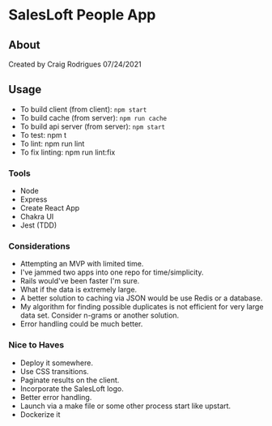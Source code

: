 # SalesLoft People App

## About

Created by Craig Rodrigues 07/24/2021

## Usage
- To build client (from client): `npm start`
- To build cache (from server): `npm run cache`
- To build api server (from server): `npm start`
- To test: npm t
- To lint: npm run lint
- To fix linting: npm run lint:fix

### Tools
- Node
- Express
- Create React App
- Chakra UI
- Jest (TDD)

### Considerations
- Attempting an MVP with limited time.
- I've jammed two apps into one repo for time/simplicity.
- Rails would've been faster I'm sure.
- What if the data is extremely large.
- A better solution to caching via JSON would be use Redis or a database.
- My algorithm for finding possible duplicates is not efficient for very large data set. Consider n-grams or another solution.
- Error handling could be much better.

### Nice to Haves
- Deploy it somewhere.
- Use CSS transitions.
- Paginate results on the client.
- Incorporate the SalesLoft logo.
- Better error handling.
- Launch via a make file or some other process start like upstart.
- Dockerize it